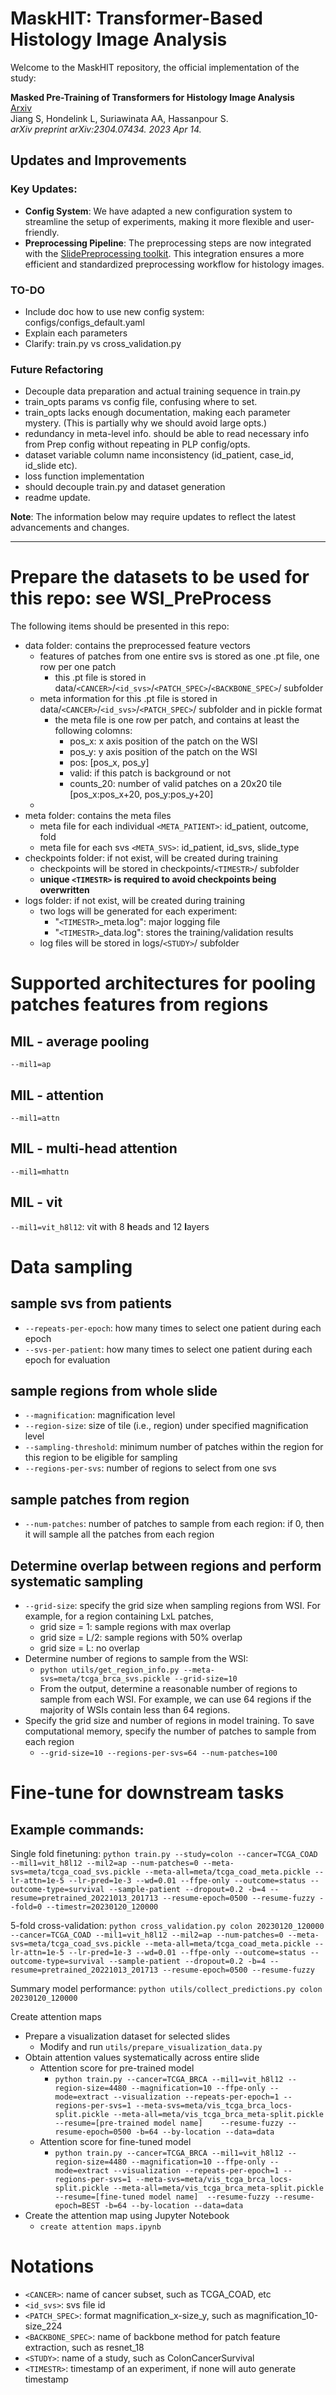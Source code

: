 # MaskHIT: Transformer-Based Histology Image Analysis

Welcome to the MaskHIT repository, the official implementation of the study:

**Masked Pre-Training of Transformers for Histology Image Analysis**  
[Arxiv](https://arxiv.org/abs/2304.07434)  
Jiang S, Hondelink L, Suriawinata AA, Hassanpour S.  
*arXiv preprint arXiv:2304.07434. 2023 Apr 14.*


## Updates and Improvements

### Key Updates:
- **Config System**: We have adapted a new configuration system to streamline the setup of experiments, making it more flexible and user-friendly.
- **Preprocessing Pipeline**: The preprocessing steps are now integrated with the [SlidePreprocessing toolkit](https://github.com/BMIRDS/SlidePreprocessing). This integration ensures a more efficient and standardized preprocessing workflow for histology images.

### TO-DO
- Include doc how to use new config system: configs/configs_default.yaml
- Explain each parameters
- Clarify: train.py vs cross_validation.py

### Future Refactoring
- Decouple data preparation and actual training sequence in train.py
- train_opts params vs config file, confusing where to set.
- train_opts lacks enough documentation, making each parameter mystery. (This is partially why we should avoid large opts.)
- redundancy in meta-level info. should be able to read necessary info from Prep config without repeating in PLP config/opts.
- dataset variable column name inconsistency (id_patient, case_id, id_slide etc).
- loss function implementation
- should decouple train.py and dataset generation
- readme update.


**Note**: The information below may require updates to reflect the latest advancements and changes.

---

# Prepare the datasets to be used for this repo: see WSI_PreProcess
The following items should be presented in this repo:
* data folder: contains the preprocessed feature vectors
    - features of patches from one entire svs is stored as one .pt file, one row per one patch
        + this .pt file is stored in data/`<CANCER>`/`<id_svs>`/`<PATCH_SPEC>`/`<BACKBONE_SPEC>`/ subfolder
    - meta information for this .pt file is stored in data/`<CANCER>`/`<id_svs>`/`<PATCH_SPEC>`/ subfolder and in pickle format
        + the meta file is one row per patch, and contains at least the following colomns:
            * pos_x: x axis position of the patch on the WSI
            * pos_y: y axis position of the patch on the WSI
            * pos: [pos_x, pos_y]
            * valid: if this patch is background or not
            * counts_20: number of valid patches on a 20x20 tile [pos_x:pos_x+20, pos_y:pos_y+20]
    - 
* meta folder: contains the meta files
    - meta file for each individual `<META_PATIENT>`: id_patient, outcome, fold
    - meta file for each svs `<META_SVS>`: id_patient, id_svs, slide_type
* checkpoints folder: if not exist, will be created during training
    - checkpoints will be stored in checkpoints/`<TIMESTR>`/ subfolder
    - **unique `<TIMESTR>` is required to avoid checkpoints being overwritten**
* logs folder: if not exist, will be created during training
    - two logs will be generated for each experiment:
        + "`<TIMESTR>`\_meta.log": major logging file
        + "`<TIMESTR>`\_data.log": stores the training/validation results
    - log files will be stored in logs/`<STUDY>`/ subfolder

# Supported architectures for pooling patches features from regions
## MIL - average pooling
`--mil1=ap`

## MIL - attention
`--mil1=attn`

## MIL - multi-head attention
`--mil1=mhattn`

## MIL - vit
`--mil1=vit_h8l12`: vit with 8 **h**eads and 12 **l**ayers


# Data sampling

## sample svs from patients
* `--repeats-per-epoch`: how many times to select one patient during each epoch
* `--svs-per-patient`: how many times to select one patient during each epoch for evaluation

## sample regions from whole slide
* `--magnification`: magnification level
* `--region-size`: size of tile (i.e., region) under specified magnification level
* `--sampling-threshold`: minimum number of patches within the region for this region to be eligible for sampling
* `--regions-per-svs`: number of regions to select from one svs

## sample patches from region
* `--num-patches`: number of patches to sample from each region: if 0, then it will sample all the patches from each region

## Determine overlap between regions and perform systematic sampling
* `--grid-size`: specify the grid size when sampling regions from WSI. For example, for a region containing LxL patches, 
    - grid size = 1: sample regions with max overlap
    - grid size = L/2: sample regions with 50% overlap
    - grid size = L: no overlap
* Determine number of regions to sample from the WSI:
    - `python utils/get_region_info.py --meta-svs=meta/tcga_brca_svs.pickle --grid-size=10`
    - From the output, determine a reasonable number of regions to sample from each WSI. For example, we can use 64 regions if the majority of WSIs contain less than 64 regions.
* Specify the grid size and number of regions in model training. To save computational memory, specify the number of patches to sample from each region
    - `--grid-size=10 --regions-per-svs=64 --num-patches=100`

# Fine-tune for downstream tasks

## Example commands:

Single fold finetuning:
`python train.py --study=colon --cancer=TCGA_COAD --mil1=vit_h8l12 --mil2=ap --num-patches=0 --meta-svs=meta/tcga_coad_svs.pickle --meta-all=meta/tcga_coad_meta.pickle --lr-attn=1e-5 --lr-pred=1e-3 --wd=0.01 --ffpe-only --outcome=status --outcome-type=survival --sample-patient --dropout=0.2 -b=4 --resume=pretrained_20221013_201713 --resume-epoch=0500 --resume-fuzzy --fold=0 --timestr=20230120_120000`

5-fold cross-validation:
`python cross_validation.py colon 20230120_120000 --cancer=TCGA_COAD --mil1=vit_h8l12 --mil2=ap --num-patches=0 --meta-svs=meta/tcga_coad_svs.pickle --meta-all=meta/tcga_coad_meta.pickle --lr-attn=1e-5 --lr-pred=1e-3 --wd=0.01 --ffpe-only --outcome=status --outcome-type=survival --sample-patient --dropout=0.2 -b=4 --resume=pretrained_20221013_201713 --resume-epoch=0500 --resume-fuzzy`

Summary model performance:
`python utils/collect_predictions.py colon 20230120_120000`

Create attention maps
* Prepare a visualization dataset for selected slides
    - Modify and run `utils/prepare_visualization_data.py`
* Obtain attention values systematically across entire slide
    - Attention score for pre-trained model
        + `python train.py --cancer=TCGA_BRCA --mil1=vit_h8l12 --region-size=4480 --magnification=10 --ffpe-only --mode=extract --visualization --repeats-per-epoch=1 --regions-per-svs=1 --meta-svs=meta/vis_tcga_brca_locs-split.pickle --meta-all=meta/vis_tcga_brca_meta-split.pickle --resume=[pre-trained model name]    --resume-fuzzy --resume-epoch=0500 -b=64 --by-location --data=data`
    - Attention score for fine-tuned model
        + `python train.py --cancer=TCGA_BRCA --mil1=vit_h8l12 --region-size=4480 --magnification=10 --ffpe-only --mode=extract --visualization --repeats-per-epoch=1 --regions-per-svs=1 --meta-svs=meta/vis_tcga_brca_locs-split.pickle --meta-all=meta/vis_tcga_brca_meta-split.pickle --resume=[fine-tuned model name]  --resume-fuzzy --resume-epoch=BEST -b=64 --by-location --data=data`
* Create the attention map using Jupyter Notebook
    - `create attention maps.ipynb`

# Notations
* `<CANCER>`: name of cancer subset, such as TCGA_COAD, etc
* `<id_svs>`: svs file id
* `<PATCH_SPEC>`: format magnification_x-size_y, such as magnification_10-size_224
* `<BACKBONE_SPEC>`: name of backbone method for patch feature extraction, such as resnet_18
* `<STUDY>`: name of a study, such as ColonCancerSurvival
* `<TIMESTR>`: timestamp of an experiment, if none will auto generate timestamp